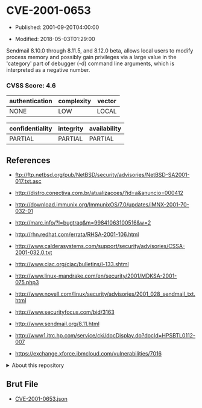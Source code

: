 # CVE-2001-0653

- Published: 2001-09-20T04:00:00

- Modified: 2018-05-03T01:29:00

Sendmail 8.10.0 through 8.11.5, and 8.12.0 beta, allows local users to modify process memory and possibly gain privileges via a large value in the 'category' part of debugger (-d) command line arguments, which is interpreted as a negative number.

### CVSS Score: **4.6**

| authentication | complexity | vector |
| --- | --- | --- |
| NONE | LOW | LOCAL |

| confidentiality | integrity | availability |
| --- | --- | --- |
| PARTIAL | PARTIAL | PARTIAL |

## References

* ftp://ftp.netbsd.org/pub/NetBSD/security/advisories/NetBSD-SA2001-017.txt.asc

* http://distro.conectiva.com.br/atualizacoes/?id=a&anuncio=000412

* http://download.immunix.org/ImmunixOS/7.0/updates/IMNX-2001-70-032-01

* http://marc.info/?l=bugtraq&m=99841063100516&w=2

* http://rhn.redhat.com/errata/RHSA-2001-106.html

* http://www.calderasystems.com/support/security/advisories/CSSA-2001-032.0.txt

* http://www.ciac.org/ciac/bulletins/l-133.shtml

* http://www.linux-mandrake.com/en/security/2001/MDKSA-2001-075.php3

* http://www.novell.com/linux/security/advisories/2001_028_sendmail_txt.html

* http://www.securityfocus.com/bid/3163

* http://www.sendmail.org/8.11.html

* http://www1.itrc.hp.com/service/cki/docDisplay.do?docId=HPSBTL0112-007

* https://exchange.xforce.ibmcloud.com/vulnerabilities/7016

<details>
<summary>About this repository</summary> 

  This repository is part of the project [Live Hack CVE](https://github.com/Live-Hack-CVE). Main website can be found [www.live-hack.org](https://www.live-hack.org) 
  
  Made by [Sn0wAlice](https://github.com/Sn0wAlice) for the people that care about security and need to have a feed of the latest CVEs. Hope you enjoy it, don't forget to star the repo and follow me on [Twitter](https://twitter.com/Sn0wAlice) and [Github](https://github.com/Sn0wAlice). And that is my [personnal website](https://www.alice-snow.me/)

  - [Home Page](https://github.com/Live-Hack-CVE)
  - [Framework](https://github.com/Live-Hack-CVE/cve-framework)
  - [CVE database](https://github.com/Live-Hack-CVE/full_database)
  - [Changelog](https://github.com/Live-Hack-CVE/Changelog)
</details>

## Brut File

* [CVE-2001-0653.json](https://raw.githubusercontent.com/Live-Hack-CVE/full_database/main/cves/2001/CVE-2001-0653.json)

